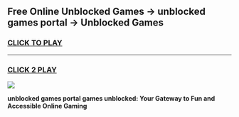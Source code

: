 
## Free Online Unblocked Games → unblocked games portal → Unblocked Games
<h3>
<a href="https://premium.freeplayer.one?title=unblocked_games_portal&ref=21F">CLICK TO PLAY</a></h3>
<hr>

<h3>
<a href="https://premium.freeplayer.one?title=unblocked_games_portal&ref=21F">CLICK 2 PLAY</a>
  
</h3>

<a href="https://premium.freeplayer.one?title=unblocked_games_portal&ref=21F/"><img src="https://clearcache.store/games.png"></a>


**unblocked games portal games unblocked: Your Gateway to Fun and Accessible Online Gaming**

